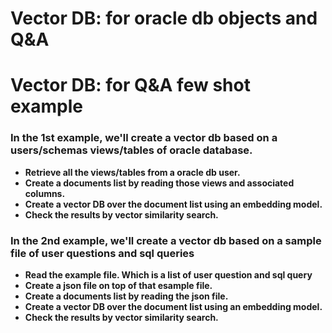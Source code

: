 # Vector DB: for oracle db objects and Q&A 
# Vector DB: for Q&A few shot example

### **In the 1st example, we'll create a vector db based on a users/schemas views/tables of oracle database.**
 - **Retrieve all the views/tables from a oracle db user.**
 - **Create a documents list by reading those views and associated columns.**
 - **Create a vector DB over the document list using an embedding model.**
 - **Check the results by vector similarity search.**


 ### **In the 2nd example, we'll create a vector db based on a sample file of user questions and sql queries**
 - **Read the example file. Which is a list of user question and sql query**
 - **Create a json file on top of that esample file.**
 - **Create a documents list by reading the json file.**
 - **Create a vector DB over the document list using an embedding model.**
 - **Check the results by vector similarity search.**